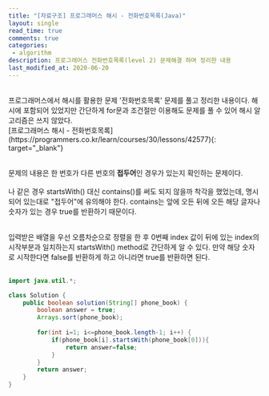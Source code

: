 ```yaml
---
title: "[자료구조] 프로그래머스 해시 - 전화번호목록(Java)"
layout: single    
read_time: true    
comments: true   
categories: 
 - algorithm  
description: 프로그래머스 전화번호목록(level 2) 문제해결 하며 정리한 내용
last_modified_at: 2020-06-20   
---   
```


<br>  
프로그래머스에서 해시를 활용한 문제 '전화번호목록' 문제를 풀고 정리한 내용이다. 
해시에 포함되어 있었지만 간단하게 for문과 조건절만 이용해도 문제를 풀 수 있어 해시 알고리즘은 쓰지 않았다.  
<br>
[프로그래머스 해시 - 전화번호목록](https://programmers.co.kr/learn/courses/30/lessons/42577){: target="_blank"}   
<br>
<br>

문제의 내용은 한 번호가 다른 번호의 **접두어**인 경우가 있는지 확인하는 문제이다.  
<br>
나 같은 경우 startsWith() 대신 contains()를 써도 되지 않을까 착각을 했었는데, 명시되어 있는대로 
"접두어"에 유의해야 한다. contains는 앞에 오든 뒤에 오든 해당 글자나 숫자가 있는 경우 true를 반환하기 때문이다.    
<br>

입력받은 배열을 우선 오름차순으로 정렬을 한 후 0번째 index 값이 뒤에 있는 index의 시작부분과 일치하는지 
startsWith() method로 간단하게 알 수 있다. 만약 해당 숫자로 시작한다면 false를 반환하게 하고 아니라면 true를 반환하면 된다. 
<br>
<br>

```java
import java.util.*;

class Solution {
    public boolean solution(String[] phone_book) {
        boolean answer = true;
        Arrays.sort(phone_book);
        
        for(int i=1; i<=phone_book.length-1; i++) {
            if(phone_book[i].startsWith(phone_book[0])){
                return answer=false;
            }
        }
        return answer;
    }
}
```

<br>
<br>
<br>
<br>






